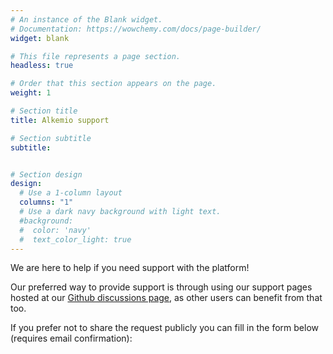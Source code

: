 ```yaml
---
# An instance of the Blank widget.
# Documentation: https://wowchemy.com/docs/page-builder/
widget: blank

# This file represents a page section.
headless: true

# Order that this section appears on the page.
weight: 1

# Section title
title: Alkemio support

# Section subtitle
subtitle: 


# Section design
design:
  # Use a 1-column layout
  columns: "1"
  # Use a dark navy background with light text.
  #background:
  #  color: 'navy'
  #  text_color_light: true
---
```


We are here to help if you need support with the platform! 

Our preferred way to provide support is through using our support pages hosted at our [Github discussions page](https://github.com/alkem-io/alkemio/discussions), as other users can benefit from that too.

If you prefer not to share the request publicly you can fill in the form below (requires email confirmation):

<br><br><br>
<script type="text/javascript" src="//mautic.alkem.io/form/generate.js?id=5"></script>

